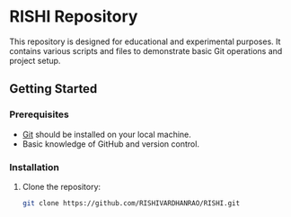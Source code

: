 # RISHI Repository

This repository is designed for educational and experimental purposes. It contains various scripts and files to demonstrate basic Git operations and project setup.

## Getting Started

### Prerequisites

- [Git](https://git-scm.com/downloads) should be installed on your local machine.
- Basic knowledge of GitHub and version control.

### Installation

1. Clone the repository:

   ```bash
   git clone https://github.com/RISHIVARDHANRAO/RISHI.git
